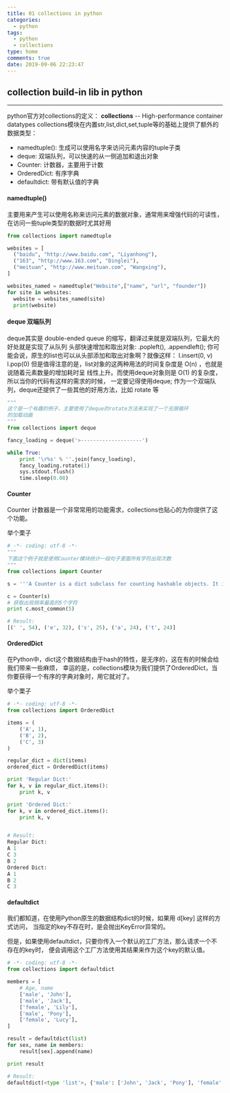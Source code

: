 ```yaml
---
title: 01 collections in python
categories:
  - python
tags:
  - python
  - collections
type: home
comments: true
date: 2019-09-06 22:23:47
---
```

## collection build-in lib in python
---
python官方对collections的定义：
**collections** -- High-performance container datatypes
collections模块在内置str,list,dict,set,tuple等的基础上提供了额外的数据类型：
- namedtuple(): 生成可以使用名字来访问元素内容的tuple子类
- deque: 双端队列，可以快速的从一侧追加和退出对象
- Counter: 计数器，主要用于计数
- OrderedDict: 有序字典
- defaultdict: 带有默认值的字典

#### namedtuple()
主要用来产生可以使用名称来访问元素的数据对象，通常用来增强代码的可读性， 在访问一些tuple类型的数据时尤其好用
```python
from collections import namedtuple

websites = [
  ("baidu", "http://www.baidu.com", "Liyanhong"),
  ("163", "http://www.163.com", "Dinglei"),
  ("meituan", "http://www.meituan.com", "Wangxing"),
]

websites_named = namedtuple("Website",["name", "url", "founder"])
for site in websites:
  website = websites_named(site)
  print(website)
```

#### deque 双端队列
deque其实是 double-ended queue 的缩写，翻译过来就是双端队列，它最大的好处就是实现了从队列 头部快速增加和取出对象: .popleft(), .appendleft();
你可能会说，原生的list也可以从头部添加和取出对象啊？就像这样：
l.insert(0, v)
l.pop(0)
但是值得注意的是，list对象的这两种用法的时间复杂度是 O(n) ，也就是说随着元素数量的增加耗时呈 线性上升。而使用deque对象则是 O(1) 的复杂度，所以当你的代码有这样的需求的时候， 一定要记得使用deque;
作为一个双端队列，deque还提供了一些其他的好用方法，比如 rotate 等
```python
"""
这个是一个有趣的例子，主要使用了deque的rotate方法来实现了一个无限循环
的加载动画
"""
from collections import deque

fancy_loading = deque('>--------------------')

while True:
    print '\r%s' % ''.join(fancy_loading),
    fancy_loading.rotate(1)
    sys.stdout.flush()
    time.sleep(0.08)
```

#### Counter
Counter
计数器是一个非常常用的功能需求，collections也贴心的为你提供了这个功能。

举个栗子
```python
# -*- coding: utf-8 -*-
"""
下面这个例子就是使用Counter模块统计一段句子里面所有字符出现次数
"""
from collections import Counter

s = '''A Counter is a dict subclass for counting hashable objects. It is an unordered collection where elements are stored as dictionary keys and their counts are stored as dictionary values. Counts are allowed to be any integer value including zero or negative counts. The Counter class is similar to bags or multisets in other languages.'''.lower()

c = Counter(s)
# 获取出现频率最高的5个字符
print c.most_common(5)

# Result:
[(' ', 54), ('e', 32), ('s', 25), ('a', 24), ('t', 24)]
```
#### OrderedDict
在Python中，dict这个数据结构由于hash的特性，是无序的，这在有的时候会给我们带来一些麻烦， 幸运的是，collections模块为我们提供了OrderedDict，当你要获得一个有序的字典对象时，用它就对了。

举个栗子
```python
# -*- coding: utf-8 -*-
from collections import OrderedDict

items = (
    ('A', 1),
    ('B', 2),
    ('C', 3)
)

regular_dict = dict(items)
ordered_dict = OrderedDict(items)

print 'Regular Dict:'
for k, v in regular_dict.items():
    print k, v

print 'Ordered Dict:'
for k, v in ordered_dict.items():
    print k, v


# Result:
Regular Dict:
A 1
C 3
B 2
Ordered Dict:
A 1
B 2
C 3
```

#### defaultdict
我们都知道，在使用Python原生的数据结构dict的时候，如果用 d[key] 这样的方式访问， 当指定的key不存在时，是会抛出KeyError异常的。

但是，如果使用defaultdict，只要你传入一个默认的工厂方法，那么请求一个不存在的key时， 便会调用这个工厂方法使用其结果来作为这个key的默认值。

```python
# -*- coding: utf-8 -*-
from collections import defaultdict

members = [
    # Age, name
    ['male', 'John'],
    ['male', 'Jack'],
    ['female', 'Lily'],
    ['male', 'Pony'],
    ['female', 'Lucy'],
]

result = defaultdict(list)
for sex, name in members:
    result[sex].append(name)

print result

# Result:
defaultdict(<type 'list'>, {'male': ['John', 'Jack', 'Pony'], 'female': ['Lily', 'Lucy']})
```